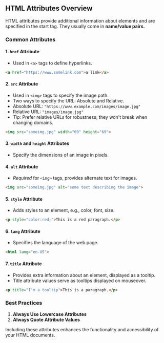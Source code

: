 ## HTML Attributes Overview

HTML attributes provide additional information about elements and are specified in the start tag. They usually come in **name/value pairs.**

### Common Attributes

#### 1. `href` Attribute
- Used in `<a>` tags to define hyperlinks.
```html
<a href="https://www.somelink.com">a link</a>
```

#### 2. `src` Attribute
- Used in `<img>` tags to specify the image path.
- Two ways to specify the URL: Absolute and Relative.
- Absolute URL: `"https://www.example.com/images/image.jpg"`
- Relative URL: `"images/image.jpg"`
- *Tip:* Prefer relative URLs for robustness; they won't break when changing domains.
```html
<img src="someimg.jpg" width="69" height="69">
```

#### 3. `width` and `height` Attributes
- Specify the dimensions of an image in pixels.

#### 4. `alt` Attribute
- *Required* for `<img>` tags, provides alternate text for images.
```html
<img src="someimg.jpg" alt="some text describing the image">
```

#### 5. `style` Attribute
- Adds styles to an element, e.g., color, font, size.
```html
<p style="color:red;">This is a red paragraph.</p>
```

#### 6. `lang` Attribute
- Specifies the language of the web page.
```html
<html lang="en-US">
```

#### 7. `title` Attribute
- Provides extra information about an element, displayed as a tooltip.
- Title attribute values serve as tooltips displayed on mouseover.
```html
<p title="I'm a tooltip">This is a paragraph.</p>
```

### Best Practices
1. **Always Use Lowercase Attributes**
2. **Always Quote Attribute Values**

Including these attributes enhances the functionality and accessibility of your HTML documents.